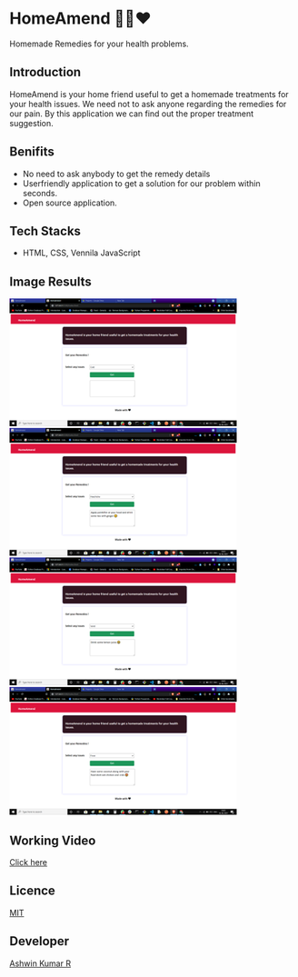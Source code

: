 # HomeAmend 👨‍⚕️❤
Homemade Remedies for your health problems.

## Introduction
HomeAmend is your home friend useful to get a 
homemade treatments for your health issues. We need not to ask anyone regarding 
the remedies for our pain. By this application we can find out the proper treatment suggestion.

## Benifits
- No need to ask anybody to get the remedy details
- Userfriendly application to get a solution for our problem within seconds.
- Open source application.

## Tech Stacks
- HTML, CSS, Vennila JavaScript

## Image Results
<img src="/Image Results/img1.png" width="400px"><img src="/Image Results/img2.png" width="400px">
<img src="/Image Results/img3.png" width="400px"><img src="/Image Results/img5.png" width="400px">

## Working Video
[Click here](https://drive.google.com/file/d/1qUIVY2J7F_Rqlt3JYn8pgorSTKmlPWH3/view?usp=sharing)

## Licence
[MIT](https://github.com/Ash515/HomeAmend/blob/master/LICENSE)

## Developer
[Ashwin Kumar R](https://github.com/Ash515)



